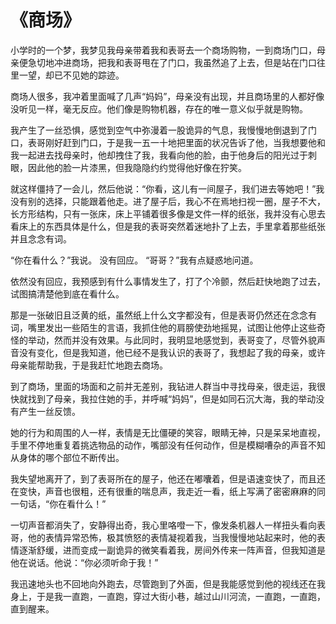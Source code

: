# 《商场》

小学时的一个梦，我梦见我母亲带着我和表哥去一个商场购物，一到商场门口，母亲便急切地冲进商场，把我和表哥甩在了门口，我虽然追了上去，但是站在门口往里一望，却已不见她的踪迹。

商场人很多，我冲着里面喊了几声“妈妈”，母亲没有出现，并且商场里的人都好像没听见一样，毫无反应。他们像是购物机器，存在的唯一意义似乎就是购物。

我产生了一丝恐惧，感觉到空气中弥漫着一股诡异的气息，我慢慢地倒退到了门口，表哥刚好赶到门口，于是我一五一十地把里面的状况告诉了他，当我想要他和我一起进去找母亲时，他却拽住了我，我看向他的脸，由于他身后的阳光过于刺眼，因此他的脸一片漆黑，但我隐隐约约觉得他好像在狞笑。

就这样僵持了一会儿，然后他说：“你看，这儿有一间屋子，我们进去等她吧！”我没有别的选择，只能跟着他走。进了屋子后，我心不在焉地扫视一圈，屋子不大，长方形结构，只有一张床，床上平铺着很多像是文件一样的纸张，我并没有心思去看床上的东西具体是什么，但是我的表哥突然着迷地扑了上去，手里拿着那些纸张并且念念有词。

“你在看什么？”我说。
没有回应。
“哥哥？”我有点疑惑地问道。

依然没有回应，我预感到有什么事情发生了，打了个冷颤，然后赶快地跑了过去，试图搞清楚他到底在看什么。

那是一张破旧且泛黄的纸，虽然纸上什么文字都没有，但是表哥仍然还在念念有词，嘴里发出一些陌生的言语，我抓住他的肩膀使劲地摇晃，试图让他停止这些奇怪的举动，然而并没有效果。与此同时，我明显地感觉到，表哥变了，尽管外貌声音没有变化，但是我知道，他已经不是我认识的表哥了，我想起了我的母亲，或许母亲能帮助我，于是我赶忙地跑去商场。

到了商场，里面的场面和之前并无差别，我钻进人群当中寻找母亲，很走运，我很快就找到了母亲，我拉住她的手，并呼喊“妈妈”，但是如同石沉大海，我的举动没有产生一丝反馈。

她的行为和周围的人一样，表情是无比僵硬的笑容，眼睛无神，只是呆呆地直视，手里不停地重复着挑选物品的动作，嘴部没有任何动作，但是模糊嘈杂的声音不知从身体的哪个部位不断传出。

我失望地离开了，到了表哥所在的屋子，他还在嘟囔着，但是语速变快了，而且还在变快，声音也很粗，还有很重的喘息声，我走近一看，纸上写满了密密麻麻的同一句话，“你在看什么！”

一切声音都消失了，安静得出奇，我心里咯噔一下，像发条机器人一样扭头看向表哥，他的表情异常恐怖，极其愤怒的表情凝视着我，当我慢慢地站起来时，他的表情逐渐舒缓，进而变成一副诡异的微笑看着我，房间外传来一阵声音，但我知道是他在说话。他说：“你必须听命于我！”

我迅速地头也不回地向外跑去，尽管跑到了外面，但是我能感觉到他的视线还在我身上，于是我一直跑，一直跑，穿过大街小巷，越过山川河流，一直跑，一直跑，直到醒来。